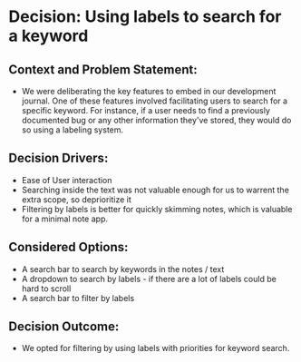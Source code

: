 # Decision: Using labels to search for a keyword

## Context and Problem Statement:

- We were deliberating the key features to embed in our development journal. One of these features involved facilitating users to search for a specific keyword.
  For instance, if a user needs to find a previously documented bug or any other information they've stored, they would do so using a labeling system.

## Decision Drivers:

- Ease of User interaction
- Searching inside the text was not valuable enough for us to warrent the extra scope, so deprioritize it
- Filtering by labels is better for quickly skimming notes, which is valuable for a minimal note app.

## Considered Options:

- A search bar to search by keywords in the notes / text
- A dropdown to search by labels - if there are a lot of labels could be hard to scroll
- A search bar to filter by labels

## Decision Outcome:

- We opted for filtering by using labels with priorities for keyword search.
